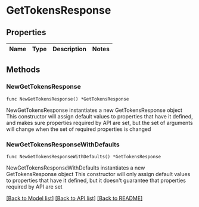 # GetTokensResponse

## Properties

Name | Type | Description | Notes
------------ | ------------- | ------------- | -------------

## Methods

### NewGetTokensResponse

`func NewGetTokensResponse() *GetTokensResponse`

NewGetTokensResponse instantiates a new GetTokensResponse object
This constructor will assign default values to properties that have it defined,
and makes sure properties required by API are set, but the set of arguments
will change when the set of required properties is changed

### NewGetTokensResponseWithDefaults

`func NewGetTokensResponseWithDefaults() *GetTokensResponse`

NewGetTokensResponseWithDefaults instantiates a new GetTokensResponse object
This constructor will only assign default values to properties that have it defined,
but it doesn't guarantee that properties required by API are set


[[Back to Model list]](../README.md#documentation-for-models) [[Back to API list]](../README.md#documentation-for-api-endpoints) [[Back to README]](../README.md)


